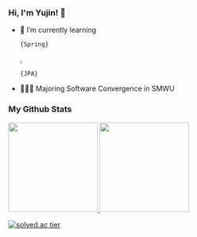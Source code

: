 ### Hi, I'm Yujin! 👋

- 🌱 I’m currently learning <pre><code>{Spring}</code></pre>, <pre><code>{JPA}</code></pre>

- 👩🏻‍🎓 Majoring Software Convergence in SMWU

### My Github Stats

<a href="#">
  <img src="https://github-readme-stats.vercel.app/api?username=yujin113&theme=react&show_icons=true" height="180px">
</a>
<a href="#">
  <img src="https://github-readme-stats.vercel.app/api/top-langs/?username=yujin113&theme=react&layout=compact" height="180px">
</a>

[![solved.ac tier](http://mazassumnida.wtf/api/generate_badge?boj=claire11)](https://solved.ac/claire11)
